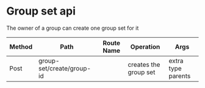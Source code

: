 # Group set api

The owner of a group can create one group set for it

| Method | Path                      | Route Name | Operation             | Args               |
|--------|---------------------------|------------|-----------------------|--------------------|
| Post   | group-set/create/group-id |            | creates the group set | extra type parents |